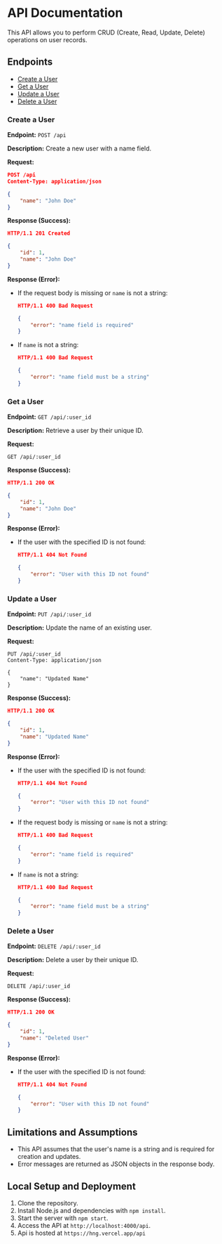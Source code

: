 # API Documentation

This API allows you to perform CRUD (Create, Read, Update, Delete) operations on user records.

## Endpoints

- [Create a User](#create-a-user)
- [Get a User](#get-a-user)
- [Update a User](#update-a-user)
- [Delete a User](#delete-a-user)

### Create a User

**Endpoint:** `POST /api`

**Description:** Create a new user with a name field.

**Request:**

```json
POST /api
Content-Type: application/json

{
    "name": "John Doe"
}
```

**Response (Success):**

```json
HTTP/1.1 201 Created

{
    "id": 1,
    "name": "John Doe"
}
```

**Response (Error):**

- If the request body is missing or `name` is not a string:

  ```json
  HTTP/1.1 400 Bad Request

  {
      "error": "name field is required"
  }
  ```

- If `name` is not a string:

  ```json
  HTTP/1.1 400 Bad Request

  {
      "error": "name field must be a string"
  }
  ```

### Get a User

**Endpoint:** `GET /api/:user_id`

**Description:** Retrieve a user by their unique ID.

**Request:**

```http
GET /api/:user_id
```

**Response (Success):**

```json
HTTP/1.1 200 OK

{
    "id": 1,
    "name": "John Doe"
}
```

**Response (Error):**

- If the user with the specified ID is not found:

  ```json
  HTTP/1.1 404 Not Found

  {
      "error": "User with this ID not found"
  }
  ```

### Update a User

**Endpoint:** `PUT /api/:user_id`

**Description:** Update the name of an existing user.

**Request:**

```http
PUT /api/:user_id
Content-Type: application/json

{
    "name": "Updated Name"
}
```

**Response (Success):**

```json
HTTP/1.1 200 OK

{
    "id": 1,
    "name": "Updated Name"
}
```

**Response (Error):**

- If the user with the specified ID is not found:

  ```json
  HTTP/1.1 404 Not Found

  {
      "error": "User with this ID not found"
  }
  ```

- If the request body is missing or `name` is not a string:

  ```json
  HTTP/1.1 400 Bad Request

  {
      "error": "name field is required"
  }
  ```

- If `name` is not a string:

  ```json
  HTTP/1.1 400 Bad Request

  {
      "error": "name field must be a string"
  }
  ```

### Delete a User

**Endpoint:** `DELETE /api/:user_id`

**Description:** Delete a user by their unique ID.

**Request:**

```http
DELETE /api/:user_id
```

**Response (Success):**

```json
HTTP/1.1 200 OK

{
    "id": 1,
    "name": "Deleted User"
}
```

**Response (Error):**

- If the user with the specified ID is not found:

  ```json
  HTTP/1.1 404 Not Found

  {
      "error": "User with this ID not found"
  }
  ```

## Limitations and Assumptions

- This API assumes that the user's name is a string and is required for creation and updates.
- Error messages are returned as JSON objects in the response body.

## Local Setup and Deployment

1. Clone the repository.
2. Install Node.js and dependencies with `npm install`.
3. Start the server with `npm start`.
4. Access the API at `http://localhost:4000/api`.
5. Api is hosted at `https://hng.vercel.app/api`
